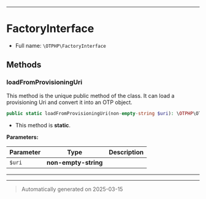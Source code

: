 ***

# FactoryInterface





* Full name: `\OTPHP\FactoryInterface`



## Methods


### loadFromProvisioningUri

This method is the unique public method of the class. It can load a provisioning Uri and convert it into an OTP
object.

```php
public static loadFromProvisioningUri(non-empty-string $uri): \OTPHP\OTPInterface
```



* This method is **static**.




**Parameters:**

| Parameter | Type | Description |
|-----------|------|-------------|
| `$uri` | **non-empty-string** |  |





***


***
> Automatically generated on 2025-03-15
